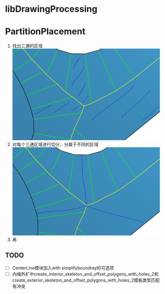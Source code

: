 # libDrawingProcessing



# PartitionPlacement

1. 找出三通的区域 ![alt text](assets/Partition1.png)
2. 对每个三通区域进行切分，分属于不同的区域![alt text](assets/Partition2.png)
3. 再



## TODO

- [ ] CenterLine模块加入with simplifyboundray的可选项
- [ ] 内缩外扩中create_interior_skeleton_and_offset_polygons_with_holes_2和create_exterior_skeleton_and_offset_polygons_with_holes_2模板类型匹配有冲突